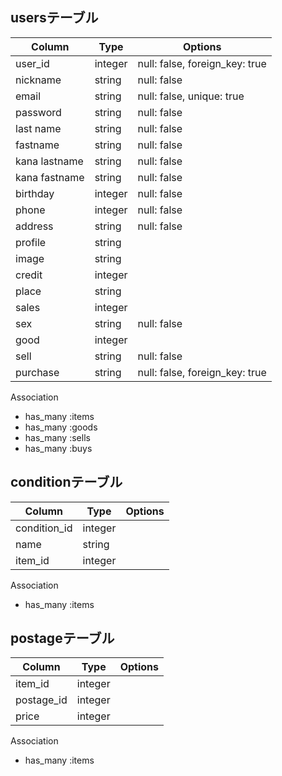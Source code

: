 ##  usersテーブル

|Column|Type|Options|
|------|----|-------|
|user_id|integer|null: false, foreign_key: true|
|nickname|string|null: false|
|email|string|null: false, unique: true|
|password|string|null: false|
|last name|string|null: false|
|fastname|string|null: false|
|kana lastname|string|null: false|
|kana fastname|string|null: false|
|birthday|integer|null: false|
|phone|integer|null: false|
|address|string|null: false|
|profile|string| |
|image|string| |
|credit|integer| |
|place|string| |
|sales|integer| |
|sex|string|null: false|
|good|integer||
|sell|string|null: false|　
|purchase|string|null: false, foreign_key: true|

  Association
- has_many :items
- has_many :goods
- has_many :sells
- has_many :buys

##  conditionテーブル

|Column|Type|Options|
|------|----|-------|
|condition_id|integer| |
|name|string| |
|item_id|integer| |

  Association
- has_many :items

##  postageテーブル

|Column|Type|Options|
|------|----|-------|
|item_id|integer| |
|postage_id|integer| |
|price|integer| |

  Association
- has_many :items